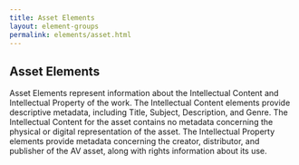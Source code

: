 ```yaml
---
title: Asset Elements
layout: element-groups
permalink: elements/asset.html
---
```


<h2>Asset Elements</h2>

Asset Elements represent information about the Intellectual Content and Intellectual Property of the work. The Intellectual Content elements provide descriptive metadata, including Title, Subject, Description, and Genre. The Intellectual Content for the asset contains no metadata concerning the physical or digital representation of the asset. The Intellectual Property elements provide metadata concerning the creator, distributor, and publisher of the AV asset, along with rights information about its use.
